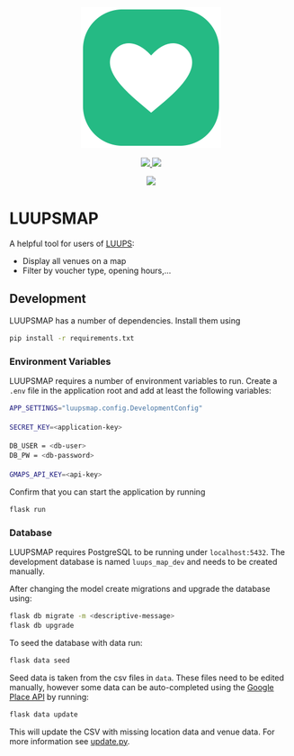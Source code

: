 <p align="center">
  <img src="https://github.com/Team-LANS/luups-map/blob/master/luupsmap/static/img/logo.png"/>
</p>
<p align="center">
  <a href="https://shields.io/">
    <img src="https://img.shields.io/badge/written_in-python3-3498db.svg?style=for-the-badge" />
  </a>
  <a href="https://shields.io/">
    <img src="https://img.shields.io/badge/using-postgres-909090.svg?style=for-the-badge" />
  </a>
</p>
<p align="center">
  <a href="https://forthebadge.com/">
    <img src="https://forthebadge.com/images/badges/built-with-grammas-recipe.svg" />
  </a>
</p>


# LUUPSMAP
A helpful tool for users of [LUUPS](https://www.luups.net/shop/gutscheinbuch/luups-wien/):
* Display all venues on a map
* Filter by voucher type, opening hours,...

## Development

LUUPSMAP has a number of dependencies. Install them using

```bash
pip install -r requirements.txt
```

### Environment Variables

LUUPSMAP requires a number of environment variables to run. Create a `.env` file in the application root and add at
least the following variables:

```bash
APP_SETTINGS="luupsmap.config.DevelopmentConfig"

SECRET_KEY=<application-key>

DB_USER = <db-user>
DB_PW = <db-password>

GMAPS_API_KEY=<api-key>
```

Confirm that you can start the application by running

```bash
flask run
```

### Database 

LUUPSMAP requires PostgreSQL to be running under `localhost:5432`. The development database is named `luups_map_dev`
and needs to be created manually.

After changing the model create migrations and upgrade the database using:

```bash
flask db migrate -m <descriptive-message>
flask db upgrade
```

To seed the database with data run:

```bash
flask data seed
```


Seed data is taken from the csv files in `data`. These files need to be edited manually, however some data can be
auto-completed using the [Google Place API](https://developers.google.com/places/web-service/intro) by running:

```bash
flask data update
```

This will update the CSV with missing location data and venue data. For more information see
[update.py](/luupsmap/cli/commands/update.py).
